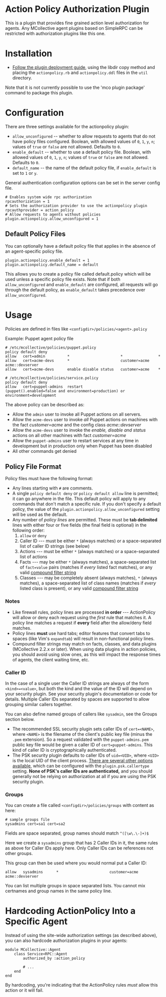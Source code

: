 Action Policy Authorization Plugin
=============================

This is a plugin that provides fine grained action level authorization for agents. Any MCollective agent plugins based on SimpleRPC can be restricted with authorization plugins like this one.

Installation
============

* [Follow the plugin deployment guide](http://docs.puppetlabs.com/mcollective/deploy/plugins.html#method-2-copying-plugins-into-the-libdir), using the libdir copy method and placing the `actionpolicy.rb` and `actionpolicy.ddl` files in the `util` directory.

Note that it is not currently possible to use the 'mco plugin package' command to package this plugin.

Configuration
=============

There are three settings available for the actionpolicy plugin:

* `allow_unconfigured` -- whether to allow requests to agents that do not have policy files configured. Boolean, with allowed values of `0`, `1`, `y`, `n`; values of `true` or `false` are not allowed. Defaults to `0`.
* `enable_default` -- whether to use a default policy file. Boolean, with allowed values of `0`, `1`, `y`, `n`; values of `true` or `false` are not allowed. Defaults to `0`.
* `default_name` -- the name of the default policy file, if `enable_default` is set to `1` or `y`.

General authentication configuration options can be set in the server config file.

    # Enables system wide rpc authorization
    rpcauthorization = 1
    # Sets the authorization provider to use the actionpolicy plugin
    rpcauthprovider = action_policy
    # Allow requests to agents without policies
    plugin.actionpolicy.allow_unconfigured = 1

## Default Policy Files

You can optionally have a default policy file that applies in the absence of an agent-specific policy file.

    plugin.actionpolicy.enable_default = 1
    plugin.actionpolicy.default_name = default

This allows you to create a policy file called default.policy which will be used unless a specific policy file exists. Note that if both
`allow_unconfigured` and `enable_default` are configured, all requests will go through the default policy, as `enable_default` takes precedence
over `allow_unconfigured`.

Usage
=====

Policies are defined in files like `<configdir>/policies/<agent>.policy`

Example: Puppet agent policy file

    # /etc/mcollective/policies/puppet.policy
    policy default deny
    allow   cert=admin          *                       *                *
    allow   cert=acme-devs      *                       customer=acme    acme::devserver
    allow   cert=acme-devs      enable disable status   customer=acme    *

    # /etc/mcollective/policies/service.policy
    policy default deny
    allow   cert=puppet-admins  restart                 (puppet().enabled=false and environment=production) or environment=development

The above policy can be described as:

* Allow the `admin` user to invoke all Puppet actions on all servers.
* Allow the `acme-devs` user to invoke _all_ Puppet actions on machines with the fact _customer=acme_ and the config class _acme::devserver_
* Allow the `acme-devs` user to invoke the _enable, disable and status_ actions on all other machines with fact _customer=acme_
* Allow the `puppet-admins` user to restart services at any time in development but in production only when Puppet has been disabled
* All other commands get denied

Policy File Format
-----

Policy files must have the following format:

* Any lines starting with `#` are comments.
* A single `policy default deny` or `policy default allow` line is permitted; it can go anywhere in the file. This default policy will apply to any commands that don't match a specific rule. If you don't specify a default policy, the value of the `plugin.actionpolicy.allow_unconfigured` setting will be used as the default.
* Any number of _policy lines_ are permitted. These must be **tab delimited** lines with either four or five fields (the final field is optional) in the following order:
    1. `allow` or `deny`
    2. Caller ID --- must be either `*` (always matches) or a space-separated list of caller ID strings (see below)
    3. Actions --- must be either `*` (always matches) or a space-separated list of actions
    4. Facts --- may be either `*` (always matches), a space-separated list of `fact=value` pairs (matches if _every_ listed fact matches), or any valid [compound filter string][compound]
    5. Classes --- may be completely absent (always matches), `*` (always matches), a space-separated list of class names (matches if _every_ listed class is present), or any valid [compound filter string][compound]

### Notes

* Like firewall rules, policy lines are processed **in order** --- ActionPolicy will allow or deny each request using the _first_ rule that matches it. A policy line matches a request if **every** field after the allow/deny field matches.
* Policy lines **must** use hard tabs; editor features that convert tabs to spaces (like Vim's `expandtab`) will result in non-functional policy lines.
* Compound filter strings may match on facts, classes, and data plugins (MCollective 2.2.x or later).  When using data plugins in action policies, you should avoid using slow ones, as this will impact the response times of agents, the client waiting time, etc.

[compound]: http://docs.puppetlabs.com/mcollective/reference/basic/basic_cli_usage.html#complex-compound-or-select-queries


### Caller ID

In the case of a single user the Caller ID strings are always of the form `<kind>=<value>`, but both the kind and the value of the ID will depend on your security plugin. See your security plugin's documentation or code for details. Multiple Caller IDs separated by spaces are supported to allow grouping similar callers together.

You can also define named groups of callers like `sysadmin`, see the Groups section below.

* The recommended SSL security plugin sets caller IDs of `cert=<NAME>`, where `<NAME>` is the filename of the client's public key file (minus the `.pem` extension). So a request validated with the `puppet-admins.pem` public key file would be given a caller ID of `cert=puppet-admins`. This kind of caller ID is cryptographically authenticated.
* The PSK security plugin defaults to caller IDs of `uid=<UID>`, where `<UID>` is the local UID of the client process. [There are several other options available](https://github.com/puppetlabs/marionette-collective/blob/master/plugins/mcollective/security/psk.rb#L79), which can be configured with the `plugin.psk.callertype` setting. **None of PSK's caller IDs are authenticated,** and you should generally not be relying on authorization at all if you are using the PSK security plugin.


### Groups

You can create a file called `<configdir>/policies/groups` with content as here:

    # sample groups file
    sysadmins cert=sa1 cert=sa2

Fields are space separated, group names should match `^([\w\.\-]+)$`

Here we create a `sysadmins` group that has 2 Caller IDs in it, the same rules as above for Caller IDs apply here.  Only Caller IDs can be references not other groups.

This group can then be used where you would normal put a Caller ID:

    allow   sysadmins      *                       customer=acme    acme::devserver

You can list multiple groups in space separated lists.  You cannot mix certnames and group names in the same policy line.

Hardcoding ActionPolicy Into a Specific Agent
============================

Instead of using the site-wide authorization settings (as described above), you can also hardcode authorization plugins in your agents:

    module MCollective::Agent
        class Service<RPC::Agent
            authorized_by :action_policy

            # ...
        end
    end

By hardcoding, you're indicating that the ActionPolicy rules *must* allow this action or it will fail.
